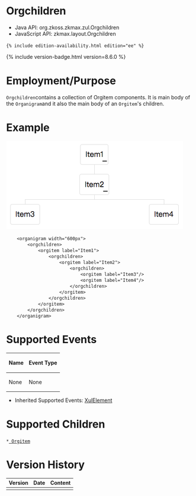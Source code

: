 

# Orgchildren

- Java API: <javadoc>org.zkoss.zkmax.zul.Orgchildren </javadoc>
- JavaScript API: <javadoc directory="jsdoc">zkmax.layout.Orgchildren
  </javadoc>

`{% include edition-availability.html edition="ee" %}`

{% include version-badge.html version=8.6.0 %}

# Employment/Purpose

`Orgchildren`contains a collection of Orgitem components. It is main
body of the `Organigram`and it also the main body of an `Orgitem`'s
children.

# Example

![](/zk_component_ref/images/Orgchildren_example.png)

        <organigram width="600px">
            <orgchildren>
                <orgitem label="Item1">
                    <orgchildren>
                        <orgitem label="Item2">
                            <orgchildren>
                                <orgitem label="Item3"/>
                                <orgitem label="Item4"/>
                            </orgchildren>
                        </orgitem>
                    </orgchildren>
                </orgitem>
            </orgchildren>
        </organigram>

# Supported Events

<table>
<thead>
<tr class="header">
<th><center>
<p>Name</p>
</center></th>
<th><center>
<p>Event Type</p>
</center></th>
</tr>
</thead>
<tbody>
<tr class="odd">
<td><p>None</p></td>
<td><p>None</p></td>
</tr>
</tbody>
</table>

- Inherited Supported Events: [
  XulElement]({{site.baseurl}}/zk_component_ref/base_components/xulelement#Supported_Events)

# Supported Children

`*`[` Orgitem`]({{site.baseurl}}/zk_component_ref/layouts/organigram/orgitem)

# Version History



| Version | Date | Content |
|---------|------|---------|
|         |      |         |


